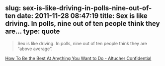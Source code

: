 slug: sex-is-like-driving-in-polls-nine-out-of-ten
date: 2011-11-28 08:47:19
title: Sex is like driving. In polls, nine out of ten people think they are...
type: quote
---

> Sex is like driving. In polls, nine out of ten people think they are “above average”.

[How To Be the Best At Anything You Want to Do - Altucher Confidential](http://www.jamesaltucher.com/2011/11/how-to-be-the-best-at-anything-you-want-to-do/)
